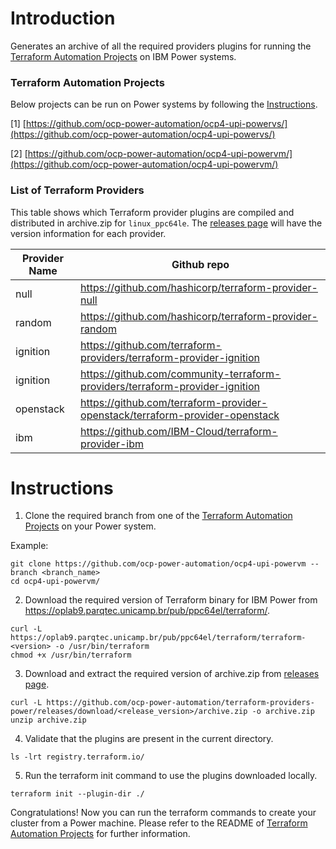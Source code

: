 # Introduction

Generates an archive of all the required providers plugins for running the [Terraform Automation Projects](#terraform-automation-projects) on IBM Power systems.

### Terraform Automation Projects

Below projects can be run on Power systems by following the [Instructions](#instructions).

[1] [https://github.com/ocp-power-automation/ocp4-upi-powervs/](https://github.com/ocp-power-automation/ocp4-upi-powervs/)

[2] [https://github.com/ocp-power-automation/ocp4-upi-powervm/](https://github.com/ocp-power-automation/ocp4-upi-powervm/)

### List of Terraform Providers

This table shows which Terraform provider plugins are compiled and distributed in archive.zip for `linux_ppc64le`. The [releases page](../../releases) will have the version information for each provider.

|Provider Name| Github repo|
|-------------|------------|
|null|https://github.com/hashicorp/terraform-provider-null|
|random|https://github.com/hashicorp/terraform-provider-random|
|ignition|https://github.com/terraform-providers/terraform-provider-ignition|
|ignition|https://github.com/community-terraform-providers/terraform-provider-ignition|
|openstack|https://github.com/terraform-provider-openstack/terraform-provider-openstack|
|ibm|https://github.com/IBM-Cloud/terraform-provider-ibm|



# Instructions

1. Clone the required branch from one of the [Terraform Automation Projects](#terraform-automation-projects) on your Power system.

Example:
```
git clone https://github.com/ocp-power-automation/ocp4-upi-powervm --branch <branch_name>
cd ocp4-upi-powervm/
```

2. Download the required version of Terraform binary for IBM Power from https://oplab9.parqtec.unicamp.br/pub/ppc64el/terraform/.
```
curl -L https://oplab9.parqtec.unicamp.br/pub/ppc64el/terraform/terraform-<version> -o /usr/bin/terraform
chmod +x /usr/bin/terraform
```

3. Download and extract the required version of archive.zip from [releases page](../../releases).
```
curl -L https://github.com/ocp-power-automation/terraform-providers-power/releases/download/<release_version>/archive.zip -o archive.zip
unzip archive.zip
```

4. Validate that the plugins are present in the current directory.
```
ls -lrt registry.terraform.io/
```

5. Run the terraform init command to use the plugins downloaded locally.
```
terraform init --plugin-dir ./
```

Congratulations! Now you can run the terraform commands to create your cluster from a Power machine. Please refer to the README of [Terraform Automation Projects](#terraform-automation-projects) for further information.
